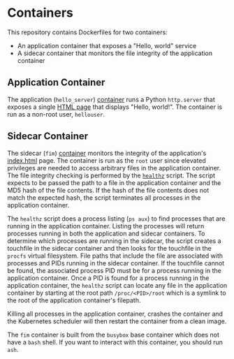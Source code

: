 # Containers
This repository contains Dockerfiles for two containers:
* An application container that exposes a "Hello, world" service
* A sidecar container that monitors the file integrity of the application container

## Application Container
The application (`hello_server`) [container](./hello_server/Dockerfile) runs a Python `http.server` that exposes a single [HTML page](./hello_server/index.html) that displays "Hello, world!".
The container is run as a non-root user, `hellouser`.

## Sidecar Container
The sidecar (`fim`) [container](./fim/Dockerfile) monitors the integrity of the application's [index.html](./hello_server/index.html) page. The container is run as the `root` user since elevated
privileges are needed to access arbitrary files in the application container. The file integrity checking is performed by the [`healthz`](./fim/healthz) script. The
script expects to be passed the path to a file in the application container and the MD5 hash of the file contents. If the hash of the file contents does not match the
expected hash, the script terminates all processes in the application container.

The `healthz` script does a process listing (`ps aux`) to find processes that are running in the application container. Listing the processes will return processes
running in both the application and sidecar containers. To determine which processes are running in the sidecar, the script creates a touchfile in the sidecar
container and then looks for the touchfile in the `procfs` virtual filesystem. File paths that include the file are associated with processes and PIDs running in
the sidecar container. If the touchfile cannot be found, the associated process PID must be for a process running in the application container. Once a PID is found for
a process running in the application container, the `healthz` script can locate any file in the application container by starting at the root path `/proc/<PID>/root`
which is a symlink to the root of the application container's filepath.

Killing all processes in the application container, crashes the container and the Kubernetes scheduler will then restart the container from a clean image.

The `fim` container is built from the `busybox` base container which does not have a `bash` shell. If you want to interact with this container, you should run `ash`.
